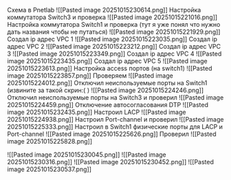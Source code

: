 Cхема в Pnetlab
![[Pasted image 20251015230614.png]]
Настройка коммутатора Switch3 и проверка
![[Pasted image 20251015221016.png]]
Настройка коммутатора Switch1 и проверка (тут я уже понял что нужно дать названия чтобы не путаться)
![[Pasted image 20251015221929.png]]
Создал ip адрес VPC 1
![[Pasted image 20251015223035.png]]
Создал ip адрес VPC 2
![[Pasted image 20251015223212.png]]
Создал ip адрес VPC 3
![[Pasted image 20251015223349.png]]
Создал ip адрес VPC 4
![[Pasted image 20251015223435.png]]
Создал ip адрес VPC 5
![[Pasted image 20251015223613.png]]
Настройка access портов (на switch1)
![[Pasted image 20251015223857.png]]
Проверяем
![[Pasted image 20251015224012.png]]
Отключил неиспользуемые порты на Switch1 (извините за такой скрин:(  )
![[Pasted image 20251015224246.png]]
Отключил неиспользуемые порты на Switch3 и проверил
![[Pasted image 20251015224459.png]]
Отключение автосогласования DTP
![[Pasted image 20251015232435.png]]
Настроил LACP
![[Pasted image 20251015224938.png]]
Настроил Port-channel и проверил
![[Pasted image 20251015225333.png]]
Настроил в Switch1 физические порты для LACP и Port-channel
![[Pasted image 20251015225626.png]]
Проверил
![[Pasted image 20251015225828.png]]

![[Pasted image 20251015230045.png]]
![[Pasted image 20251015230316.png]]
![[Pasted image 20251015230452.png]]
![[Pasted image 20251015230537.png]]